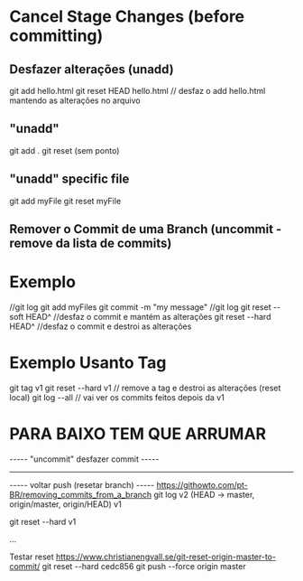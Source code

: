 # Cancel Stage Changes (before committing)
## Desfazer alterações (unadd)
git add hello.html
git reset HEAD hello.html   // desfaz o add hello.html mantendo as alterações no arquivo

## "unadd"
git add .
git reset (sem ponto)

## "unadd" specific file
git add myFile
git reset myFile

## Remover o Commit de uma Branch (uncommit - remove da lista de commits)
# Exemplo
//git log
git add myFiles
git commit -m "my message"
//git log
git reset --soft HEAD^	//desfaz o commit e mantém as alterações
git reset --hard HEAD^	//desfaz o commit e destroi as alterações

# Exemplo Usanto Tag
git tag v1
git reset --hard v1 // remove a tag e destroi as alterações (reset local)
git log --all // vai ver os commits feitos depois da v1





# PARA BAIXO TEM QUE ARRUMAR



----- "uncommit"  desfazer commit -----

-----------------

----- voltar push (resetar branch) -----
https://githowto.com/pt-BR/removing_commits_from_a_branch
git log
v2 (HEAD -> master, origin/master, origin/HEAD)
v1

git reset --hard v1

...



Testar reset
https://www.christianengvall.se/git-reset-origin-master-to-commit/
git reset --hard cedc856
git push --force origin master
